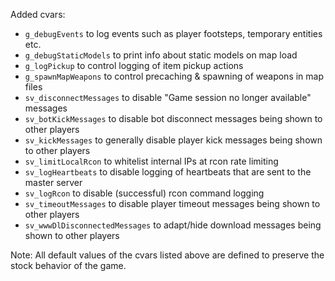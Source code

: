 Added cvars:
  * `g_debugEvents` to log events such as player footsteps, temporary entities etc.
  * `g_debugStaticModels` to print info about static models on map load
  * `g_logPickup` to control logging of item pickup actions
  * `g_spawnMapWeapons` to control precaching & spawning of weapons in map files
  * `sv_disconnectMessages` to disable "Game session no longer available" messages
  * `sv_botKickMessages` to disable bot disconnect messages being shown to other players
  * `sv_kickMessages` to generally disable player kick messages being shown to other players
  * `sv_limitLocalRcon` to whitelist internal IPs at rcon rate limiting
  * `sv_logHeartbeats` to disable logging of heartbeats that are sent to the master server
  * `sv_logRcon` to disable (successful) rcon command logging
  * `sv_timeoutMessages` to disable player timeout messages being shown to other players
  * `sv_wwwDlDisconnectedMessages` to adapt/hide download messages being shown to other players

Note: All default values of the cvars listed above are defined to preserve the stock behavior of the game.